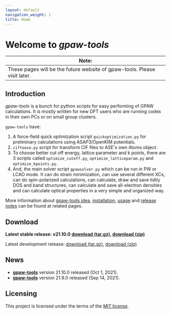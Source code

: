 ```yaml
---
layout: default
navigation_weight: 1
title: Home
---
```


# Welcome to *gpaw-tools*

| Note: |
| ----- |
| These pages will be the future website of gpaw-tools. Please visit later. |

## Introduction
*gpaw-tools* is a bunch for python scripts for easy performing of GPAW calculations. It is mostly written for new DFT users who are running codes in their own PCs or on small group clusters.

`gpaw-tools` have:
1. A force-field quick optimization script `quickoptimization.py` for preliminary calculations using ASAP3/OpenKIM potentials. 
2. `ciftoase.py` script for transform CIF files to ASE's own Atoms object.
3. To choose better cut off energy, lattice parameter and k points, there are 3 scripts called `optimize_cutoff.py`, `optimize_latticeparam.py` and `optimize_kpoints.py`.
4. And, the main solver script `gpawsolver.py` which can be run in PW or LCAO mode. It can do strain minimization, can use several different XCs, can do spin-polarized calculations, can calculate, draw and save tidily DOS and band structures, can calculate and save all-electron densities and can calculate optical properties in a very simple and organized way.

More information about [gpaw-tools idea](about.md), [installation](installation.md), [usage](usage.md) and [release notes](releasenotes.md) can be found at related pages.

## Download

**Latest stable release: v21.10.0 [download (tar.gz)](https://github.com/lrgresearch/gpaw-tools/archive/refs/tags/v21.10.0.tar.gz), [download (zip)](https://github.com/lrgresearch/gpaw-tools/archive/refs/tags/v21.10.0.zip)**

Latest development release: [download (tar.gz)](https://github.com/lrgresearch/gpaw-tools/archive/refs/heads/main.tar.gz), [download (zip)](https://github.com/lrgresearch/gpaw-tools/archive/refs/heads/main.zip)

## News
* **[gpaw-tools](releasenotes.md#version-21100)** version 21.10.0 released (Oct 1, 2021).
* **[gpaw-tools](releasenotes.md#version-2190)** version 21.9.0 released (Sep 14, 2021).

## Licensing
This project is licensed under the terms of the [MIT license](https://opensource.org/licenses/MIT).
